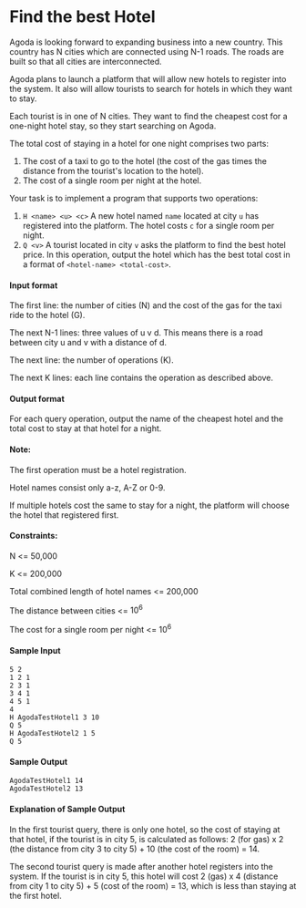 # Find the best Hotel

Agoda is looking forward to expanding business into a new country. This country has N cities which are connected using N-1 roads. The roads are built so that all cities are interconnected.

Agoda plans to launch a platform that will allow new hotels to register into the system. It also will allow tourists to search for hotels in which they want to stay.

Each tourist is in one of N cities. They want to find the cheapest cost for a one-night hotel stay, so they start searching on Agoda.

The total cost of staying in a hotel for one night comprises two parts:

1.  The cost of a taxi to go to the hotel (the cost of the gas times the distance from the tourist's location to the hotel).
2.  The cost of a single room per night at the hotel.

Your task is to implement a program that supports two operations:

1.  `H <name> <u> <c>` A new hotel named `name` located at city `u` has registered into the platform. The hotel costs `c` for a single room per night.
2.  `Q <v>` A tourist located in city `v` asks the platform to find the best hotel price. In this operation, output the hotel which has the best total cost in a format of `<hotel-name> <total-cost>`.

#### Input format

The first line: the number of cities (N) and the cost of the gas for the taxi ride to the hotel (G).

The next N-1 lines: three values of u v d. This means there is a road between city u and v with a distance of d.

The next line: the number of operations (K).

The next K lines: each line contains the operation as described above.

#### Output format

For each query operation, output the name of the cheapest hotel and the total cost to stay at that hotel for a night.

#### Note:

The first operation must be a hotel registration.

Hotel names consist only a-z, A-Z or 0-9.

If multiple hotels cost the same to stay for a night, the platform will choose the hotel that registered first.

#### Constraints:

N <= 50,000

K <= 200,000

Total combined length of hotel names <= 200,000

The distance between cities <= $10^6$

The cost for a single room per night <= $10^6$

#### Sample Input

```
5 2
1 2 1
2 3 1
3 4 1
4 5 1
4
H AgodaTestHotel1 3 10
Q 5
H AgodaTestHotel2 1 5
Q 5

```

#### Sample Output

```
AgodaTestHotel1 14
AgodaTestHotel2 13

```

#### Explanation of Sample Output

In the first tourist query, there is only one hotel, so the cost of staying at that hotel, if the tourist is in city 5, is calculated as follows: 2 (for gas) x 2 (the distance from city 3 to city 5) + 10 (the cost of the room) = 14.

The second tourist query is made after another hotel registers into the system. If the tourist is in city 5, this hotel will cost 2 (gas) x 4 (distance from city 1 to city 5) + 5 (cost of the room) = 13, which is less than staying at the first hotel.
